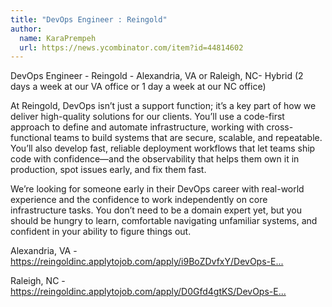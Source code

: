 ```yaml
---
title: "DevOps Engineer : Reingold"
author:
  name: KaraPrempeh
  url: https://news.ycombinator.com/item?id=44814602
---
```


<JobNavigation />

DevOps Engineer - Reingold - Alexandria, VA or Raleigh, NC- Hybrid (2 days a week at our VA office or 1 day a week at our NC office)

At Reingold, DevOps isn’t just a support function; it’s a key part of how we deliver high-quality solutions for our clients. You’ll use a code-first approach to define and automate infrastructure, working with cross-functional teams to build systems that are secure, scalable, and repeatable. You’ll also develop fast, reliable deployment workflows that let teams ship code with confidence—and the observability that helps them own it in production, spot issues early, and fix them fast.

We’re looking for someone early in their DevOps career with real-world experience and the confidence to work independently on core infrastructure tasks. You don’t need to be a domain expert yet, but you should be hungry to learn, comfortable navigating unfamiliar systems, and confident in your ability to figure things out.

Alexandria, VA - <a href="https:&#x2F;&#x2F;reingoldinc.applytojob.com&#x2F;apply&#x2F;i9BoZDvfxY&#x2F;DevOps-Engineer" rel="nofollow">https:&#x2F;&#x2F;reingoldinc.applytojob.com&#x2F;apply&#x2F;i9BoZDvfxY&#x2F;DevOps-E...</a>

Raleigh, NC - <a href="https:&#x2F;&#x2F;reingoldinc.applytojob.com&#x2F;apply&#x2F;D0Gfd4gtKS&#x2F;DevOps-Engineer" rel="nofollow">https:&#x2F;&#x2F;reingoldinc.applytojob.com&#x2F;apply&#x2F;D0Gfd4gtKS&#x2F;DevOps-E...</a>
<JobApplication />
